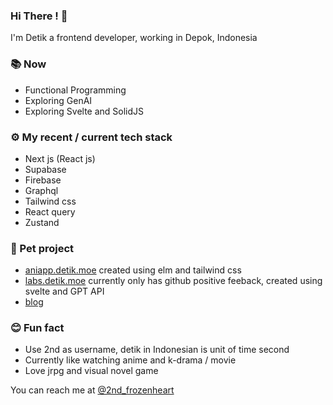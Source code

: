 ### **Hi There !** 👋

I'm Detik a frontend developer, working in Depok, Indonesia

### 📚 Now
* Functional Programming
* Exploring GenAI
* Exploring Svelte and SolidJS

### ⚙️ My recent / current tech stack
* Next js (React js)
* Supabase
* Firebase
* Graphql
* Tailwind css
* React query
* Zustand

### 🐢 Pet project
* [aniapp.detik.moe](https://aniapp.detik.moe) created using elm and tailwind css
* [labs.detik.moe](https://labs.detik.moe) currently only has github positive feeback, created using svelte and GPT API
* [blog](https://blog.detik.moe) 

### 😊 Fun fact
* Use 2nd as username, detik in Indonesian is unit of time second
* Currently like watching anime and k-drama / movie
* Love jrpg and visual novel game

You can reach me at [@2nd_frozenheart](https://twitter.com/2nd_frozenheart)




